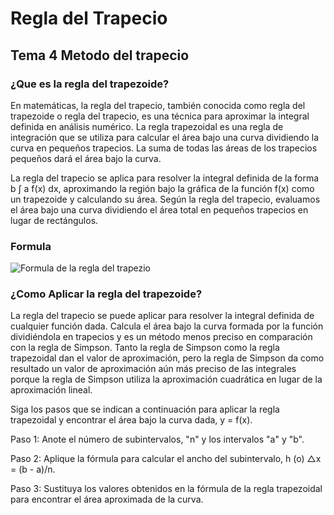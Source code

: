 # Regla del Trapecio
## Tema 4 Metodo del trapecio

### ¿Que es la regla del trapezoide?
En matemáticas, la regla del trapecio, también conocida como regla del trapezoide o regla del trapecio, es una técnica para aproximar la integral definida en análisis numérico. La regla trapezoidal es una regla de integración que se utiliza para calcular el área bajo una curva dividiendo la curva en pequeños trapecios. La suma de todas las áreas de los trapecios pequeños dará el área bajo la curva. 

La regla del trapecio se aplica para resolver la integral definida de la forma b ∫ a f(x) dx, aproximando la región bajo la gráfica de la función f(x) como un trapezoide y calculando su área. Según la regla del trapecio, evaluamos el área bajo una curva dividiendo el área total en pequeños trapecios en lugar de rectángulos.

### Formula 
![Formula de la regla del trapezio ](https://almedinablog.files.wordpress.com/2016/03/captura1.png)

### ¿Como Aplicar la regla del trapezoide?

La regla del trapecio se puede aplicar para resolver la integral definida de cualquier función dada. Calcula el área bajo la curva formada por la función dividiéndola en trapecios y es un método menos preciso en comparación con la regla de Simpson. Tanto la regla de Simpson como la regla trapezoidal dan el valor de aproximación, pero la regla de Simpson da como resultado un valor de aproximación aún más preciso de las integrales porque la regla de Simpson utiliza la aproximación cuadrática en lugar de la aproximación lineal.

Siga los pasos que se indican a continuación para aplicar la regla trapezoidal y encontrar el área bajo la curva dada, y = f(x).

Paso 1: Anote el número de subintervalos, "n" y los intervalos "a" y "b".

Paso 2: Aplique la fórmula para calcular el ancho del subintervalo, h (o) △x = (b - a)/n.

Paso 3: Sustituya los valores obtenidos en la fórmula de la regla trapezoidal para encontrar el área aproximada de la curva.
